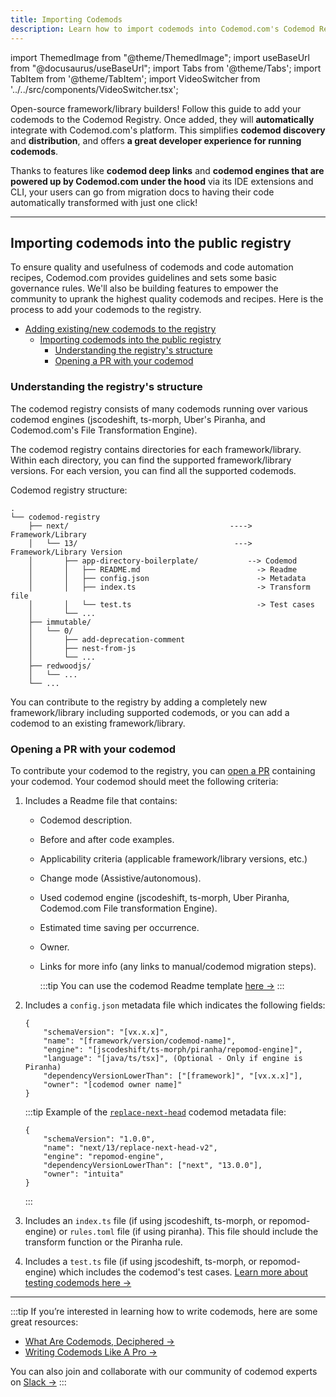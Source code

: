 ```yaml
---
title: Importing Codemods
description: Learn how to import codemods into Codemod.com's Codemod Registry.
---
```


<head>
  <meta property='og:title' content='Importing Codemods | Codemod Registry'/>
  <meta property='og:description' content='The new way to build, share & run codemods at any scale.'/>
  <meta name='og:image' content='https://raw.githubusercontent.com/codemod-com/docs/main/static/img/docs/codemod-docs-og.jpg'/>
  <meta property='og:image' content='https://raw.githubusercontent.com/codemod-com/docs/main/static/img/docs/codemod-docs-og.jpg'/>
  
  <meta name='twitter:card' content='summary_large_image'/>
  <meta name='twitter:image' content='https://raw.githubusercontent.com/codemod-com/docs/main/static/img/docs/codemod-docs-og.jpg'/>
</head>

import ThemedImage from "@theme/ThemedImage";
import useBaseUrl from "@docusaurus/useBaseUrl";
import Tabs from '@theme/Tabs';
import TabItem from '@theme/TabItem';
import VideoSwitcher from '../../src/components/VideoSwitcher.tsx';


Open-source framework/library builders! Follow this guide to add your codemods to the Codemod Registry. Once added, they will **automatically** integrate with Codemod.com's platform. This simplifies **codemod discovery** and **distribution**, and offers **a great developer experience for running codemods**. 

Thanks to features like **codemod deep links** and **codemod engines that are powered up by Codemod.com under the hood** via its IDE extensions and CLI, your users can go from migration docs to having their code automatically transformed with just one click!

---

## Importing codemods into the public registry

To ensure quality and usefulness of codemods and code automation recipes, Codemod.com provides guidelines and sets some basic governance rules. We'll also be building features to empower the community to uprank the highest quality codemods and recipes. Here is the process to add your codemods to the registry.

- [Adding existing/new codemods to the registry](#adding-existingnew-codemods-to-the-registry)
  - [Importing codemods into the public registry](#importing-codemods-into-the-public-registry)
    - [Understanding the registry's structure](#understanding-the-registrys-structure)
    - [Opening a PR with your codemod](#opening-a-pr-with-your-codemod)


### Understanding the registry's structure

The codemod registry consists of many codemods running over various codemod engines (jscodeshift, ts-morph, Uber's Piranha, and Codemod.com's File Transformation Engine).

The codemod registry contains directories for each framework/library. Within each directory, you can find the supported framework/library versions. For each version, you can find all the supported codemods.

Codemod registry structure:

```
.
└── codemod-registry
    ├── next/                                    ----> Framework/Library
    │   └── 13/                                   ---> Framework/Library Version
    │       ├── app-directory-boilerplate/           --> Codemod
    │       │   ├── README.md                          -> Readme
    │       │   ├── config.json                        -> Metadata
    │       │   ├── index.ts                           -> Transform file
    │       │   └── test.ts                            -> Test cases
    │       └── ...
    ├── immutable/
    │   └── 0/
    │       ├── add-deprecation-comment
    │       ├── nest-from-js
    │       └── ...
    ├── redwoodjs/
    │   └── ...
    └── ...
```

You can contribute to the registry by adding a completely new framework/library including supported codemods, or you can add a codemod to an existing framework/library.

### Opening a PR with your codemod

To contribute your codemod to the registry, you can [open a PR](https://github.com/intuita-inc/codemod-registry/pulls) containing your codemod. Your codemod should meet the following criteria:
1. Includes a Readme file that contains:
    - Codemod description.
    - Before and after code examples.
    - Applicability criteria (applicable framework/library versions, etc.)
    - Change mode (Assistive/autonomous).
    - Used codemod engine (jscodeshift, ts-morph, Uber Piranha, Codemod.com File transformation Engine).
    - Estimated time saving per occurrence.
    - Owner.
    - Links for more info (any links to manual/codemod migration steps).

      :::tip
      You can use the codemod Readme template [here →](https://intuita.notion.site/Codemod-Readme-Template-1797c9773653469fa23a9ad21d7e17c9?pvs=4)
      :::

2. Includes a `config.json` metadata file which indicates the following fields:

    ```
    {
	    "schemaVersion": "[vx.x.x]",
	    "name": "[framework/version/codemod-name]",
	    "engine": "[jscodeshift/ts-morph/piranha/repomod-engine]",
        "language": "[java/ts/tsx]", (Optional - Only if engine is Piranha)
	    "dependencyVersionLowerThan": ["[framework]", "[vx.x.x]"],
	    "owner": "[codemod owner name]"
    }
    ```

    :::tip
    Example of the [`replace-next-head`](https://github.com/intuita-inc/codemod-registry/tree/main/next/13/replace-next-head-v2) codemod metadata file:

    ```
    {
	    "schemaVersion": "1.0.0",
	    "name": "next/13/replace-next-head-v2",
	    "engine": "repomod-engine",
	    "dependencyVersionLowerThan": ["next", "13.0.0"],
	    "owner": "intuita"
    }
    ```
    :::

3. Includes an `index.ts` file (if using jscodeshift, ts-morph, or repomod-engine) or `rules.toml` file (if using piranha). This file should include the transform function or the Piranha rule.
4. Includes a `test.ts` file (if using jscodeshift, ts-morph, or repomod-engine) which includes the codemod's test cases. [Learn more about testing codemods here →](/blog/writing-test-cases-for-codemods)


---

:::tip
If you’re interested in learning how to write codemods, here are some great resources:

- [What Are Codemods, Deciphered →](https://docs.intuita.io/blog/what-are-codemods)
- [Writing Codemods Like A Pro →](https://docs.intuita.io/blog/writing-codemods-like-a-pro)

You can also join and collaborate with our community of codemod experts on [Slack →](https://join.slack.com/t/intuita-inc/shared_invite/zt-1tvxm6ct0-mLZld_78yguDYOSM7DM7Cw)
:::
